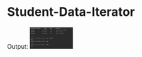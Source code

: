 # Student-Data-Iterator

Output:
<img src="https://github.com/Bhawna-Ad/Student-Data-Iterator/blob/main/src/image.jpg" width="100">
